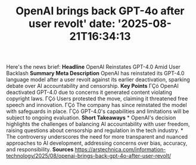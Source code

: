 ﻿---
title: "OpenAI brings back GPT-4o after user revolt'
date: '2025-08-21T16:34:13"
category: "Markets"
summary: ""
slug: "openai brings back gpt4o after user revolt"
source_urls:
  - "https://arstechnica.com/information-technology/2025/08/openai-brings-back-gpt-4o-after-user-revolt/"
seo:
  title: "OpenAI brings back GPT-4o after user revolt | Hash n Hedge'
  description: '"
  keywords: ["news", "markets", "brief"]
---
Here's the news brief:  **Headline** OpenAI Reinstates GPT-4.0 Amid User Backlash  **Summary Meta Description** OpenAI has reinstated its GPT-4.0 language model after a user revolt against its earlier deactivation, sparking debate over AI accountability and censorship.  **Key Points**  ΓÇó OpenAI deactivated GPT-4.0 due to concerns it generated content violating copyright laws. ΓÇó Users protested the move, claiming it threatened free speech and innovation. ΓÇó The company has since reinstated the model with safeguards in place. ΓÇó GPT-4.0's capabilities and limitations will be subject to ongoing evaluation.  **Short Takeaways**  * OpenAI's decision highlights the challenges of balancing AI accountability with user freedom, raising questions about censorship and regulation in the tech industry. * The controversy underscores the need for more transparent and nuanced approaches to AI development, addressing concerns over bias, accuracy, and responsibility.  **Sources** https://arstechnica.com/information-technology/2025/08/openai-brings-back-gpt-4o-after-user-revolt/ 
